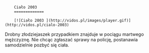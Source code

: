 
        Ciało 2003 
        =============
        
        [![Ciało 2003 ](http://vidos.pl/images/player.gif)](http://vidos.pl/cialo-2003)
        
        
 Drobny złodziejaszek przypadkiem znajduje w pociągu martwego mężczyznę. Nie chcąc zgłaszać sprawy na policję, postanawia samodzielnie pozbyć się ciała.
    